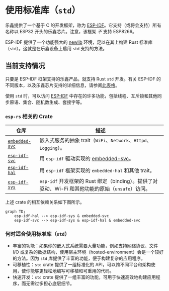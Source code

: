 # 使用标准库（`std`）

乐鑫提供了一个基于 C 的开发框架，称为 [ESP-IDF][esp-idf-github]。它支持（或将会支持）所有名称以 ESP32 开头的乐鑫芯片。注意，该框架 _不_ 支持 ESP8266。

ESP-IDF 提供了一个功能强大的 [newlib][newlib-env] 环境，足以在其上构建 Rust 标准库（`std`）。这就是在乐鑫设备上启用 `std` 支持的方法。

[esp-idf-github]: https://github.com/espressif/esp-idf
[newlib-env]: https://sourceware.org/newlib/

## 当前支持情况

只要是 ESP-IDF 框架支持的乐鑫产品，就支持 Rust `std` 开发。有关 ESP-IDF 的不同版本，以及乐鑫芯片支持的详细信息，请参阅[此表格][esp-idf-release-compatibility]。

[esp-idf-release-compatibility]: https://github.com/espressif/esp-idf#esp-idf-release-and-soc-compatibility/

使用 `std` 时，可以访问 [ESP-IDF][esp-idf-github] 中存在的许多功能，包括线程、互斥锁和其他同步原语、集合、随机数生成、套接字等。

### `esp-rs` 相关的 Crate

| 仓库                     | 描述                                                                                                   |
| ------------------------------ | ------------------------------------------------------------------------------------------------------------- |
| [`embedded-svc`][embedded-svc] | 嵌入式服务的抽象 trait（`WiFi`、`Network`、`Httpd`、`Logging`）。                        |
| [`esp-idf-svc`][esp-idf-svc]   | 用 `esp-idf` 驱动实现的 [embedded-svc]。                                                  |
| [`esp-idf-hal`][esp-idf-hal]   | 用 `esp-idf` 框架实现的 `embedded-hal` 和其他 trait。                       |
| [`esp-idf-sys`][esp-idf-sys]   | `esp-idf` 开发框架的 Rust 绑定（binding）。提供了对驱动、Wi-Fi 和其他功能的原始（`unsafe`）访问。 |

上述 crate 的相互依赖关系如下图所示。

```mermaid
graph TD;
    esp-idf-hal --> esp-idf-sys & embedded-svc
    esp-idf-svc --> esp-idf-sys & esp-idf-hal & embedded-svc
```

[embedded-svc]: https://github.com/esp-rs/embedded-svc
[esp-idf-svc]: https://github.com/esp-rs/esp-idf-svc
[esp-idf-sys]: https://github.com/esp-rs/esp-idf-sys
[esp-idf-hal]: https://github.com/esp-rs/esp-idf-hal

### 何时适合使用标准库（`std`）

- 丰富的功能：如果你的嵌入式系统需要大量功能，例如支持网络协议、文件 I/O 或复杂的数据结构，使用宿主环境（hosted-environment）会是一个较好的方法。因为 `std` 库提供了丰富的功能，便于构建复杂的应用程序。
- 可移植性：`std` crate 提供了一组标准化的 API，可以跨不同平台和架构使用，使你能够更轻松地编写可移植和可重用的代码。
- 快速开发：`std` crate 提供了一组丰富的功能，可用于快速高效地构建应用程序，而无需过多担心底层细节。



